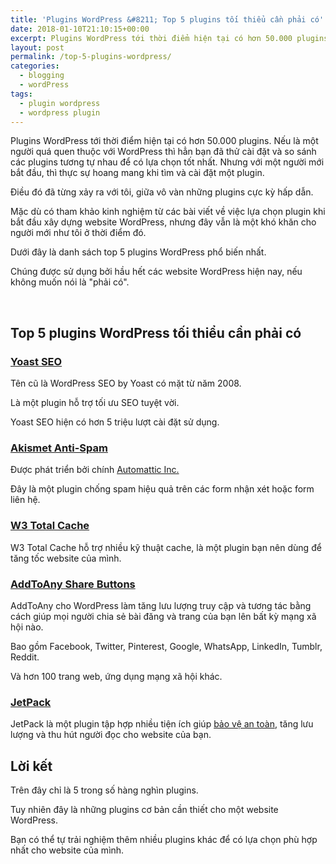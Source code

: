 ```yaml
---
title: 'Plugins WordPress &#8211; Top 5 plugins tối thiểu cần phải có'
date: 2018-01-10T21:10:15+00:00
excerpt: Plugins WordPress tới thời điểm hiện tại có hơn 50.000 plugins. Nếu là một người quá quen thuộc với WordPress thì hẳn bạn đã thử cài đặt và so sánh các plugins tương tự nhau để có lựa chọn tốt nhất. Nhưng với một người mới bắt đầu, thì thực sự hoang mang khi tìm và cài đặt một plugin.
layout: post
permalink: /top-5-plugins-wordpress/
categories:
  - blogging
  - wordPress
tags:
  - plugin wordpress
  - wordpress plugin
---
```

Plugins WordPress tới thời điểm hiện tại có hơn 50.000 plugins. Nếu là một người quá quen thuộc với WordPress thì hẳn bạn đã thử cài đặt và so sánh các plugins tương tự nhau để có lựa chọn tốt nhất. Nhưng với một người mới bắt đầu, thì thực sự hoang mang khi tìm và cài đặt một plugin.

Điều đó đã từng xảy ra với tôi, giữa vô vàn những plugins cực kỳ hấp dẫn.

Mặc dù có tham khảo kinh nghiệm từ các bài viết về việc lựa chọn plugin khi bắt đầu xây dựng website WordPress, nhưng đây vẫn là một khó khăn cho người mới như tôi ở thời điểm đó.

Dưới đây là danh sách top 5 plugins WordPress phổ biến nhất.

Chúng được sử dụng bởi hầu hết các website WordPress hiện nay, nếu không muốn nói là "phải có".

&nbsp;
<h2>Top 5 plugins WordPress tối thiểu cần phải có</h2>
<h3><a title="WordPress SEO Plugin" href="https://wordpress.org/plugins/wordpress-seo/" target="_blank" rel="nofollow external noopener noreferrer" data-wpel-link="external">Yoast SEO</a></h3>
Tên cũ là WordPress SEO by Yoast có mặt từ năm 2008.

Là một plugin hỗ trợ tối ưu SEO tuyệt vời.

Yoast SEO hiện có hơn 5 triệu lượt cài đặt sử dụng.
<h3><a href="https://wordpress.org/plugins/akismet/" target="_blank" rel="nofollow external noopener noreferrer" data-wpel-link="external">Akismet Anti-Spam</a></h3>
Được phát triển bởi chính <a href="https://automattic.com/" target="_blank" rel="noopener">Automattic Inc.</a>

Đây là một plugin chống spam hiệu quả trên các form nhận xét hoặc form liên hệ.
<h3><a href="https://wordpress.org/plugins/w3-total-cache/" target="_blank" rel="noopener" data-wpel-link="internal">W3 Total Cache</a></h3>
W3 Total Cache hỗ trợ nhiều kỹ thuật cache, là một plugin bạn nên dùng để tăng tốc website của mình.
<h3><a href="https://wordpress.org/plugins/add-to-any/" target="_blank" rel="noopener">AddToAny Share Buttons</a></h3>
AddToAny cho WordPress làm tăng lưu lượng truy cập và tương tác bằng cách giúp mọi người chia sẻ bài đăng và trang của bạn lên bất kỳ mạng xã hội nào.

Bao gồm Facebook, Twitter, Pinterest, Google, WhatsApp, LinkedIn, Tumblr, Reddit.

Và hơn 100 trang web, ứng dụng mạng xã hội khác.
<h3><a href="https://wordpress.org/plugins/jetpack/" target="_blank" rel="noopener" data-wpel-link="internal">JetPack</a></h3>
JetPack là một plugin tập hợp nhiều tiện ích giúp <a href="https://nioempire.com/top-5-plugins-bao-mat-wordpress/">bảo vệ an toàn</a>, tăng lưu lượng và thu hút người đọc cho website của bạn.
<h2>Lời kết</h2>
Trên đây chỉ là 5 trong số hàng nghìn plugins.

Tuy nhiên đây là những plugins cơ bản cần thiết cho một website WordPress.

Bạn có thể tự trải nghiệm thêm nhiều plugins khác để có lựa chọn phù hợp nhất cho website của mình.